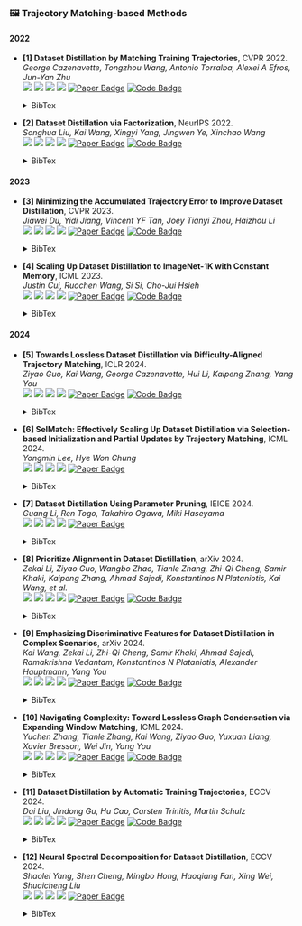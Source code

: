 ### 🖼️ Trajectory Matching-based Methods

#### 2022

- **[1] Dataset Distillation by Matching Training Trajectories**, CVPR 2022.  
*George Cazenavette, Tongzhou Wang, Antonio Torralba, Alexei A Efros, Jun-Yan Zhu*  
![](https://img.shields.io/badge/MTT-blue) ![](https://img.shields.io/badge/Image_Classification-green) ![](https://img.shields.io/badge/Trajectory_Matching-red) ![](https://img.shields.io/badge/Dataset_Distillation-orange)
<a href="https://openaccess.thecvf.com/content/CVPR2022/papers/Cazenavette_Dataset_Distillation_by_Matching_Training_Trajectories_CVPR_2022_paper.pdf"><img src="https://img.shields.io/badge/CVPR-Paper-%23D2691E" alt="Paper Badge"></a>
<a href="https://github.com/GeorgeCazenavette/mtt-distillation"><img src="https://img.shields.io/badge/GitHub-Code-brightgreen?logo=github" alt="Code Badge"></a>
    <details> <summary>BibTex</summary>

    ```bibtex
    @inproceedings{cazenavette2022dataset,
      title={Dataset distillation by matching training trajectories},
      author={Cazenavette, George and Wang, Tongzhou and Torralba, Antonio and Efros, Alexei A and Zhu, Jun-Yan},
      booktitle={Proceedings of the IEEE/CVF Conference on Computer Vision and Pattern Recognition},
      year={2022}
    }
    ```

    </details>

- **[2] Dataset Distillation via Factorization**, NeurIPS 2022.  
*Songhua Liu, Kai Wang, Xingyi Yang, Jingwen Ye, Xinchao Wang*  
![](https://img.shields.io/badge/HaBa-blue) ![](https://img.shields.io/badge/Image_Classification-green) ![](https://img.shields.io/badge/Trajectory_Matching-red) ![](https://img.shields.io/badge/Dataset_Distillation-orange)
<a href="https://proceedings.nips.cc/paper_files/paper/2022/file/07bc722f08f096e6ea7ee99349ff0a86-Paper-Conference.pdf"><img src="https://img.shields.io/badge/NeurIPS-Paper-%23D2691E" alt="Paper Badge"></a>
<a href="https://github.com/Huage001/DatasetFactorization"><img src="https://img.shields.io/badge/GitHub-Code-brightgreen?logo=github" alt="Code Badge"></a>
    <details> <summary>BibTex</summary>

    ```bibtex
    @article{liu2022dataset,
      title={Dataset distillation via factorization},
      author={Liu, Songhua and Wang, Kai and Yang, Xingyi and Ye, Jingwen and Wang, Xinchao},
      journal={Advances in neural information processing systems},
      year={2022}
    }
    ```

    </details>

#### 2023

- **[3] Minimizing the Accumulated Trajectory Error to Improve Dataset Distillation**, CVPR 2023.  
*Jiawei Du, Yidi Jiang, Vincent YF Tan, Joey Tianyi Zhou, Haizhou Li*  
![](https://img.shields.io/badge/FTD-blue) ![](https://img.shields.io/badge/Image_Classification-green) ![](https://img.shields.io/badge/Trajectory_Matching-red) ![](https://img.shields.io/badge/Dataset_Distillation-orange)
<a href="https://openaccess.thecvf.com/content/CVPR2023/papers/Du_Minimizing_the_Accumulated_Trajectory_Error_To_Improve_Dataset_Distillation_CVPR_2023_paper.pdf"><img src="https://img.shields.io/badge/CVPR-Paper-%23D2691E" alt="Paper Badge"></a>
<a href="https://github.com/AngusDujw/FTD-distillation"><img src="https://img.shields.io/badge/GitHub-Code-brightgreen?logo=github" alt="Code Badge"></a>
    <details> <summary>BibTex</summary>

    ```bibtex
    @inproceedings{du2023minimizing,
      title={Minimizing the accumulated trajectory error to improve dataset distillation},
      author={Du, Jiawei and Jiang, Yidi and Tan, Vincent YF and Zhou, Joey Tianyi and Li, Haizhou},
      booktitle={Proceedings of the IEEE/CVF conference on computer vision and pattern recognition},
      year={2023}
    }
    ```

    </details>

- **[4] Scaling Up Dataset Distillation to ImageNet-1K with Constant Memory**, ICML 2023.  
*Justin Cui, Ruochen Wang, Si Si, Cho-Jui Hsieh*  
![](https://img.shields.io/badge/TESLA-blue) ![](https://img.shields.io/badge/Image_Classification-green) ![](https://img.shields.io/badge/Trajectory_Matching-red) ![](https://img.shields.io/badge/Dataset_Distillation-orange)
<a href="https://proceedings.mlr.press/v202/cui23e/cui23e.pdf"><img src="https://img.shields.io/badge/ICML-Paper-%23D2691E" alt="Paper Badge"></a>
<a href="https://github.com/justincui03/tesla"><img src="https://img.shields.io/badge/GitHub-Code-brightgreen?logo=github" alt="Code Badge"></a>
    <details> <summary>BibTex</summary>

    ```bibtex
    @inproceedings{cui2023scaling,
      title={Scaling up dataset distillation to imagenet-1k with constant memory},
      author={Cui, Justin and Wang, Ruochen and Si, Si and Hsieh, Cho-Jui},
      booktitle={International Conference on Machine Learning},
      year={2023}
    }
    ```

    </details>

#### 2024

- **[5] Towards Lossless Dataset Distillation via Difficulty-Aligned Trajectory Matching**, ICLR 2024.  
*Ziyao Guo, Kai Wang, George Cazenavette, Hui Li, Kaipeng Zhang, Yang You*  
![](https://img.shields.io/badge/DATM-blue) ![](https://img.shields.io/badge/Image_Classification-green) ![](https://img.shields.io/badge/Trajectory_Matching-red) ![](https://img.shields.io/badge/Dataset_Distillation-orange)
<a href="https://openreview.net/forum?id=rTBL8OhdhH&noteId=D1m64lmZH8"><img src="https://img.shields.io/badge/ICLR-Paper-%23D2691E" alt="Paper Badge"></a>
<a href="https://github.com/NUS-HPC-AI-Lab/DATM"><img src="https://img.shields.io/badge/GitHub-Code-brightgreen?logo=github" alt="Code Badge"></a>
    <details> <summary>BibTex</summary>

    ```bibtex
    @inproceedings{guo2024lossless,
      title={Towards Lossless Dataset Distillation via Difficulty-Aligned Trajectory Matching}, 
      author={Ziyao Guo and Kai Wang and George Cazenavette and Hui Li and Kaipeng Zhang and Yang You},
      year={2024},
      booktitle={The Twelfth International Conference on Learning Representations}
    }
    ```

    </details>

- **[6] SelMatch: Effectively Scaling Up Dataset Distillation via Selection-based Initialization and Partial Updates by Trajectory Matching**, ICML 2024.  
*Yongmin Lee, Hye Won Chung*  
![](https://img.shields.io/badge/SelMatch-blue) ![](https://img.shields.io/badge/Image_Classification-green) ![](https://img.shields.io/badge/Trajectory_Matching-red) ![](https://img.shields.io/badge/Dataset_Distillation-orange)
<a href="https://dl.acm.org/doi/abs/10.5555/3692070.3693128"><img src="https://img.shields.io/badge/ICML-Paper-%23D2691E" alt="Paper Badge"></a>
    <details> <summary>BibTex</summary>

    ```bibtex
    @inproceedings{liu2024att,
      title={Dataset Distillation by Automatic Training Trajectories},
      author={Liu, Dai and Gu, Jindong and Cao, Hu and Trinitis, Carsten and Schulz, Martin},
      booktitle={Proceedings of the European Conference on Computer Vision (ECCV)},
      year={2024}
    }
    ```

    </details>

- **[7] Dataset Distillation Using Parameter Pruning**, IEICE 2024.  
*Guang Li, Ren Togo, Takahiro Ogawa, Miki Haseyama*  
![](https://img.shields.io/badge/DDPP-blue) ![](https://img.shields.io/badge/Image_Classification-green) ![](https://img.shields.io/badge/Trajectory_Matching-red) ![](https://img.shields.io/badge/Dataset_Distillation-orange)
<a href="https://www.jstage.jst.go.jp/article/transfun/advpub/0/advpub_2023EAL2053/_article"><img src="https://img.shields.io/badge/IEICE-Paper-%23D2691E" alt="Paper Badge"></a>
    <details> <summary>BibTex</summary>

    ```bibtex
    @inproceedings{lee2024selmatch,
      title={SelMatch: Effectively scaling up dataset distillation via selection-based initialization and partial updates by trajectory matching},
      author={Lee, Yongmin and Chung, Hye Won},
      booktitle={Forty-first International Conference on Machine Learning},
      year={2024}
    }
    ```

    </details>

- **[8] Prioritize Alignment in Dataset Distillation**, arXiv 2024.  
*Zekai Li, Ziyao Guo, Wangbo Zhao, Tianle Zhang, Zhi-Qi Cheng, Samir Khaki, Kaipeng Zhang, Ahmad Sajedi, Konstantinos N Plataniotis, Kai Wang, et al.*  
![](https://img.shields.io/badge/PAD-blue) ![](https://img.shields.io/badge/Image_Classification-green) ![](https://img.shields.io/badge/Trajectory_Matching-red) ![](https://img.shields.io/badge/Dataset_Distillation-orange)
<a href="https://arxiv.org/abs/2408.03360"><img src="https://img.shields.io/badge/arXiv-Paper-%23D2691E?logo=arXiv" alt="Paper Badge"></a>
<a href="https://github.com/NUS-HPC-AI-Lab/PAD"><img src="https://img.shields.io/badge/GitHub-Code-brightgreen?logo=github" alt="Code Badge"></a>
    <details> <summary>BibTex</summary>

    ```bibtex
    @inproceedings{yang2024nsd,
      title={Neural Spectral Decomposition for Dataset Distillation},
      author={Yang, Shaolei and Cheng, Shen and Hong, Mingbo and Fan, Haoqiang and Wei, Xing and Liu, Shuaicheng},
      booktitle={Proceedings of the European Conference on Computer Vision (ECCV)},
      year={2024}
    }
    ```

    </details>

- **[9] Emphasizing Discriminative Features for Dataset Distillation in Complex Scenarios**, arXiv 2024.  
*Kai Wang, Zekai Li, Zhi-Qi Cheng, Samir Khaki, Ahmad Sajedi, Ramakrishna Vedantam, Konstantinos N Plataniotis, Alexander Hauptmann, Yang You*  
![](https://img.shields.io/badge/EDF-blue) ![](https://img.shields.io/badge/Image_Classification-green) ![](https://img.shields.io/badge/Trajectory_Matching-red) ![](https://img.shields.io/badge/Dataset_Distillation-orange)
<a href="https://arxiv.org/abs/2410.17193"><img src="https://img.shields.io/badge/arXiv-Paper-%23D2691E?logo=arXiv" alt="Paper Badge"></a>
<a href="https://github.com/NUS-HPC-AI-Lab/EDF"><img src="https://img.shields.io/badge/GitHub-Code-brightgreen?logo=github" alt="Code Badge"></a>
    <details> <summary>BibTex</summary>

    ```bibtex
    @article{li2024dataset,
      title={Dataset distillation using parameter pruning},
      author={Li, Guang and Togo, Ren and Ogawa, Takahiro and Haseyama, Miki},
      journal={IEICE Transactions on Fundamentals of Electronics, Communications and Computer Sciences},
      year={2024}
    }
    ```

    </details>

- **[10] Navigating Complexity: Toward Lossless Graph Condensation via Expanding Window Matching**, ICML 2024.  
*Yuchen Zhang, Tianle Zhang, Kai Wang, Ziyao Guo, Yuxuan Liang, Xavier Bresson, Wei Jin, Yang You*  
![](https://img.shields.io/badge/GEOM-blue) ![](https://img.shields.io/badge/Graph-green) ![](https://img.shields.io/badge/Trajectory_Matching-red) ![](https://img.shields.io/badge/Dataset_Distillation-orange)
<a href="https://dl.acm.org/doi/10.5555/3692070.3694569"><img src="https://img.shields.io/badge/ICML-Paper-%23D2691E" alt="Paper Badge"></a>
<a href="https://github.com/NUS-HPC-AI-Lab/GEOM"><img src="https://img.shields.io/badge/GitHub-Code-brightgreen?logo=github" alt="Code Badge"></a>
    <details> <summary>BibTex</summary>

    ```bibtex
    @article{li2024prioritize,
      title={Prioritize Alignment in Dataset Distillation},
      author={Li, Zekai and Guo, Ziyao and Zhao, Wangbo and Zhang, Tianle and Cheng, Zhi-Qi and Khaki, Samir and Zhang, Kaipeng and Sajedi, Ahmad and Plataniotis, Konstantinos N and Wang, Kai and others},
      journal={arXiv preprint arXiv:2408.03360},
      year={2024}
    }
    ```

    </details>

- **[11] Dataset Distillation by Automatic Training Trajectories**, ECCV 2024.  
*Dai Liu, Jindong Gu, Hu Cao, Carsten Trinitis, Martin Schulz*  
![](https://img.shields.io/badge/ATT-blue) ![](https://img.shields.io/badge/Image_Classification-green) ![](https://img.shields.io/badge/Trajectory_Matching-red) ![](https://img.shields.io/badge/Dataset_Distillation-orange)
<a href="https://www.ecva.net/papers/eccv_2024/papers_ECCV/papers/11886.pdf"><img src="https://img.shields.io/badge/ECCV-Paper-%23D2691E" alt="Paper Badge"></a>
<a href="https://github.com/NiaLiu/ATT"><img src="https://img.shields.io/badge/GitHub-Code-brightgreen?logo=github" alt="Code Badge"></a>
    <details> <summary>BibTex</summary>

    ```bibtex
    @inproceedings{liu2024att,
      title={Dataset Distillation by Automatic Training Trajectories},
      author={Liu, Dai and Gu, Jindong and Cao, Hu and Trinitis, Carsten and Schulz, Martin},
      booktitle={Proceedings of the European Conference on Computer Vision (ECCV)},
      year={2024}
    }
    ```

    </details>

- **[12] Neural Spectral Decomposition for Dataset Distillation**, ECCV 2024.  
*Shaolei Yang, Shen Cheng, Mingbo Hong, Haoqiang Fan, Xing Wei, Shuaicheng Liu*  
![](https://img.shields.io/badge/NSD-blue) ![](https://img.shields.io/badge/Image_Classification-green) ![](https://img.shields.io/badge/Trajectory_Matching-red) ![](https://img.shields.io/badge/Dataset_Distillation-orange)
<a href="https://www.ecva.net/papers/eccv_2024/papers_ECCV/papers/06871.pdf"><img src="https://img.shields.io/badge/ECCV-Paper-%23D2691E" alt="Paper Badge"></a>
    <details> <summary>BibTex</summary>

    ```bibtex
    @inproceedings{yang2024nsd,
      title={Neural Spectral Decomposition for Dataset Distillation},
      author={Yang, Shaolei and Cheng, Shen and Hong, Mingbo and Fan, Haoqiang and Wei, Xing and Liu, Shuaicheng},
      booktitle={Proceedings of the European Conference on Computer Vision (ECCV)},
      year={2024}
    }
    ```

    </details>